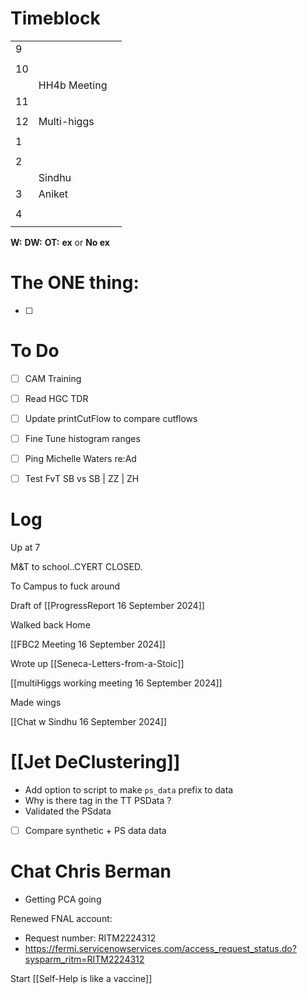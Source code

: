 # Timeblock

|     |              |     |
| --- | ------------ | --- |
| 9   |              |     |
|     |              |     |
| 10  |              |     |
|     | HH4b Meeting |     |
| 11  |              |     |
|     |              |     |
| 12  | Multi-higgs  |     |
|     |              |     |
| 1   |              |     |
|     |              |     |
| 2   |              |     |
|     | Sindhu       |     |
| 3   | Aniket       |     |
|     |              |     |
| 4   |              |     |
|     |              |     |

**W:**
**DW:**
**OT:**
**ex** or **No ex**

# The ONE thing: 
- [ ] 


# To Do
- [ ] CAM Training
- [ ] Read HGC TDR
- [ ] Update printCutFlow to compare cutflows
- [ ] Fine Tune histogram ranges
- [ ] Ping Michelle Waters re:Ad
- [ ] Test FvT SB vs SB | ZZ | ZH


# Log

Up at 7 

M&T to school..CYERT CLOSED. 

To Campus to fuck around

Draft of [[ProgressReport 16 September 2024]]

Walked back Home

[[FBC2 Meeting 16 September 2024]]

Wrote up [[Seneca-Letters-from-a-Stoic]]

[[multiHiggs working meeting 16 September 2024]]

Made wings

[[Chat w Sindhu 16 September 2024]]

# [[Jet DeClustering]]
- Add option to script to make `ps_data` prefix to data
- Why is there tag in the TT PSData ? 
- Validated the PSdata
- [ ] Compare synthetic + PS data data

# Chat Chris Berman
- Getting PCA going

Renewed FNAL account:
- Request number: RITM2224312  
- https://fermi.servicenowservices.com/access_request_status.do?sysparm_ritm=RITM2224312

Start [[Self-Help is like a vaccine]]

